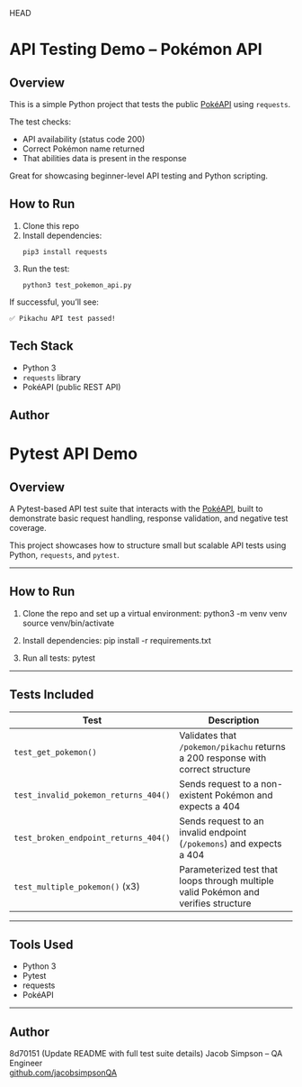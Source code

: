 HEAD
# API Testing Demo – Pokémon API

## Overview
This is a simple Python project that tests the public [PokéAPI](https://pokeapi.co/) using `requests`.

The test checks:
- API availability (status code 200)
- Correct Pokémon name returned
- That abilities data is present in the response

Great for showcasing beginner-level API testing and Python scripting.

## How to Run
1. Clone this repo
2. Install dependencies:
   ```
   pip3 install requests
   ```
3. Run the test:
   ```
   python3 test_pokemon_api.py
   ```

If successful, you’ll see:
```
✅ Pikachu API test passed!
```

## Tech Stack
- Python 3
- `requests` library
- PokéAPI (public REST API)

## Author

# Pytest API Demo

## Overview
A Pytest-based API test suite that interacts with the [PokéAPI](https://pokeapi.co/), built to demonstrate basic request handling, response validation, and negative test coverage.

This project showcases how to structure small but scalable API tests using Python, `requests`, and `pytest`.

---

## How to Run

1. Clone the repo and set up a virtual environment:
   python3 -m venv venv  
   source venv/bin/activate

2. Install dependencies:
   pip install -r requirements.txt

3. Run all tests:
   pytest

---

## Tests Included

| Test | Description |
|------|-------------|
| `test_get_pokemon()` | Validates that `/pokemon/pikachu` returns a 200 response with correct structure |
| `test_invalid_pokemon_returns_404()` | Sends request to a non-existent Pokémon and expects a 404 |
| `test_broken_endpoint_returns_404()` | Sends request to an invalid endpoint (`/pokemons`) and expects a 404 |
| `test_multiple_pokemon()` (x3) | Parameterized test that loops through multiple valid Pokémon and verifies structure |

---

## Tools Used

- Python 3  
- Pytest  
- requests  
- PokéAPI

---

## Author

8d70151 (Update README with full test suite details)
Jacob Simpson – QA Engineer  
[github.com/jacobsimpsonQA](https://github.com/jacobsimpsonQA)
